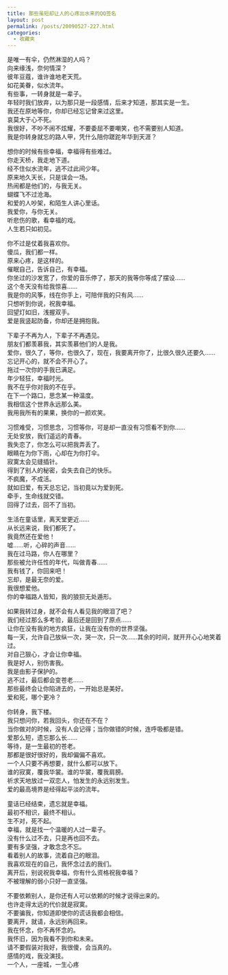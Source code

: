 ```yaml
---
title: 那些虽短却让人的心疼出水来的QQ签名
layout: post
permalink: /posts/20090527-227.html
categories:
  - 收藏夹
---
```

是唯一有伞，仍然淋湿的人吗？   
向来缘浅，奈何情深？   
彼年豆蔻，谁许谁地老天荒。   
如花美眷，似水流年。   
有些事，一转身就是一辈子。   
年轻时我们放弃，以为那只是一段感情，后来才知道，那其实是一生。   
我还在原地等你，你却已经忘记曾来过这里。   
哀莫大于心不死。   
我很好，不吵不闹不炫耀，不要委屈不要嘲笑，也不需要别人知道。   
我是你转身就忘的路人甲，凭什么陪你蹉跎年华到天涯？ 

想你的时候有些幸福，幸福得有些难过。   
你走天桥，我走地下道。   
经不住似水流年，逃不过此间少年。   
原来地久天长，只是误会一场。   
热闹都是他们的，与我无关。   
蝴蝶飞不过沧海。   
和爱的人吵架，和陌生人讲心里话。   
我爱你，与你无关。   
听悲伤的歌，看幸福的戏。   
人生若只如初见。 

你不过是仗着我喜欢你。   
傻瓜，我们都一样。   
原来心疼，是这样的。   
催眠自己，告诉自己，有幸福。   
你坐过的沙发宽了，你爱的音乐停了，那天的我等你等成了摆设&hellip;&hellip;   
这个冬天没有给我惊喜&hellip;&hellip;   
我是你的风筝，线在你手上，可陪伴我的只有风&hellip;&hellip;   
只想听到你说，祝我幸福。   
回望灯如旧，浅握双手。   
爱是我竖起防备，你却还是拥抱我。 

下辈子不再为人，下辈子不再遇见。   
朋友们都羡慕我，其实羡慕他们的人是我。   
爱你，很久了，等你，也很久了，现在，我要离开你了，比很久很久还要久&hellip;&hellip;   
忘记开心的，就不会不开心了。   
拖过一次你的手我已满足。   
年少轻狂，幸福时光。   
我不在乎你对我的不在乎。   
在下一个路口，思念某一种温度。   
我相信这个世界永远那么美。   
我用我所有的果果，换你的一颜欢笑。 

习惯难受，习惯思念，习惯等你，可是却一直没有习惯看不到你&hellip;&hellip;   
无处安放，我们遥远的青春。   
我失恋了，你怎么可以把我弄丢了。   
眼睛在为你下雨，心却在为你打伞。   
寂寞太会见缝插针。   
得到了别人的秘密，会失去自己的快乐。   
不疯魔，不成活。   
就如旧爱，有天总忘记，当初竟以为爱到死。   
牵手，生命线就交错。   
回得了过去，回不了当初。 

生活在童话里，离天堂更近&hellip;&hellip;   
从长远来说，我们都死了。   
我竟然还在爱他！   
嘘&hellip;&hellip;听，心碎的声音&hellip;&hellip;   
我在过马路，你人在哪里？   
那些被允许任性的年代，叫做青春&hellip;&hellip;   
我有钱了，你回来吧！   
忘却，是最无奈的爱。   
我很想爱他。   
你的幸福路人皆知，我的狼狈无处遁形。 

如果我转过身，就不会有人看见我的眼泪了吧？   
我们经过那么多考验，最后还是回到了原点&hellip;&hellip;   
让你在没有我的地方疯狂，让我在没有你的世界坚强。   
每一天，允许自己放纵一次，哭一次，只一次&hellip;&hellip;其余的时间，就开开心心地笑着过。   
对自己狠心，才会让你幸福。   
我是好人，别伤害我。   
我是由影子保护的。   
逃不过，最后都会变苍老&hellip;&hellip;   
那些最终会让你陷进去的，一开始总是美好。   
爱和死，哪个更冷？ 

你转身，我下楼。   
我只想问你，若我回头，你还在不在？   
当你做对的时候，没有人会记得；当你做错的时候，连呼吸都是错。   
爱那么短，遗忘那么长&hellip;&hellip;   
等待，是一生最初的苍老。   
那都是很好很好的，我却偏偏不喜欢。   
一个人只要不再想要，就什么都可以放下。   
谁的寂寞，覆我华裳。谁的华裳，覆我肩膀。   
祈求天地放过一双恋人，怕发生的永远别发生。   
爱的最高境界是经得起平淡的流年。 

童话已经结束，遗忘就是幸福。   
最初不相识，最终不相认。   
生不对，死不起。   
幸福，就是找一个温暖的人过一辈子。   
没有什么过不去，只是再也回不去。   
要有多坚强，才敢念念不忘。   
看着别人的故事，流着自己的眼泪。   
我喜欢现在的自己，我怀念过去的我们。   
离开后，别说祝我幸福，你有什么资格祝我幸福？   
不被理解的弱小只好一直坚强。 

不要依赖别人，是你还有人可以依赖的时候才说得出来的。   
也许走得太远的代价就是寂寞。   
不要骗我，你知道即使你的谎话我都会相信。   
要离开，就请，永远别再回来。   
我在怀念，你不再怀念的。   
我怀旧，因为我看不到你和未来。   
请不要假装对我好，我很傻，会当真的。   
感情的戏，我没演技。   
一个人，一座城，一生心疼